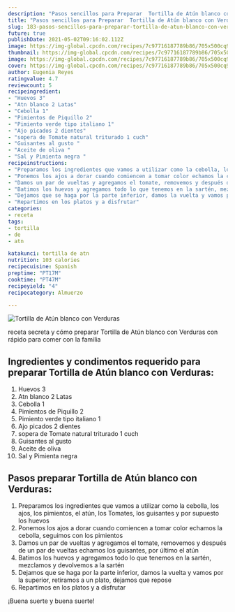 ```yaml
---
description: "Pasos sencillos para Preparar  Tortilla de Atún blanco con Verduras"
title: "Pasos sencillos para Preparar  Tortilla de Atún blanco con Verduras"
slug: 183-pasos-sencillos-para-preparar-tortilla-de-atun-blanco-con-verduras
future: true
publishDate: 2021-05-02T09:16:02.112Z
image: https://img-global.cpcdn.com/recipes/7c97716187789b86/705x500cq90/tortilla-de-atun-blanco-con-verduras-foto-principal.jpg
thumbnail: https://img-global.cpcdn.com/recipes/7c97716187789b86/705x500cq90/tortilla-de-atun-blanco-con-verduras-foto-principal.jpg
image: https://img-global.cpcdn.com/recipes/7c97716187789b86/705x500cq90/tortilla-de-atun-blanco-con-verduras-foto-principal.jpg
cover: https://img-global.cpcdn.com/recipes/7c97716187789b86/705x500cq90/tortilla-de-atun-blanco-con-verduras-foto-principal.jpg
author: Eugenia Reyes
ratingvalue: 4.7
reviewcount: 5
recipeingredient:
- "Huevos 3"
- "Atn blanco 2 Latas"
- "Cebolla 1"
- "Pimientos de Piquillo 2"
- "Pimiento verde tipo italiano 1"
- "Ajo picados 2 dientes"
- "sopera de Tomate natural triturado 1 cuch"
- "Guisantes al gusto "
- "Aceite de oliva "
- "Sal y Pimienta negra "
recipeinstructions:
- "Preparamos los ingredientes que vamos a utilizar como la cebolla, los ajos, los pimientos, el atún, los Tomates, los guisantes y por supuesto los huevos"
- "Ponemos los ajos a dorar cuando comiencen a tomar color echamos la cebolla, seguimos con los pimientos"
- "Damos un par de vueltas y agregamos el tomate, removemos y después de un par de vueltas echamos los guisantes, por último el atún"
- "Batimos los huevos y agregamos todo lo que tenemos en la sartén, mezclamos y devolvemos a la sartén"
- "Dejamos que se haga por la parte inferior, damos la vuelta y vamos por la superior, retiramos a un plato, dejamos que repose"
- "Repartimos en los platos y a disfrutar"
categories:
- receta
tags:
- tortilla
- de
- atn

katakunci: tortilla de atn 
nutrition: 103 calories
recipecuisine: Spanish
preptime: "PT17M"
cooktime: "PT47M"
recipeyield: "4"
recipecategory: Almuerzo

---
```



![Tortilla de Atún blanco con Verduras](https://img-global.cpcdn.com/recipes/7c97716187789b86/705x500cq90/tortilla-de-atun-blanco-con-verduras-foto-principal.jpg)

receta secreta y cómo preparar Tortilla de Atún blanco con Verduras con rápido para comer con la familia

<!--inarticleads1-->

## Ingredientes y condimentos requerido para preparar Tortilla de Atún blanco con Verduras:

1. Huevos 3
1. Atn blanco 2 Latas
1. Cebolla 1
1. Pimientos de Piquillo 2
1. Pimiento verde tipo italiano 1
1. Ajo picados 2 dientes
1. sopera de Tomate natural triturado 1 cuch
1. Guisantes al gusto 
1. Aceite de oliva 
1. Sal y Pimienta negra 



<!--inarticleads2-->

## Pasos preparar Tortilla de Atún blanco con Verduras:

1. Preparamos los ingredientes que vamos a utilizar como la cebolla, los ajos, los pimientos, el atún, los Tomates, los guisantes y por supuesto los huevos
1. Ponemos los ajos a dorar cuando comiencen a tomar color echamos la cebolla, seguimos con los pimientos
1. Damos un par de vueltas y agregamos el tomate, removemos y después de un par de vueltas echamos los guisantes, por último el atún
1. Batimos los huevos y agregamos todo lo que tenemos en la sartén, mezclamos y devolvemos a la sartén
1. Dejamos que se haga por la parte inferior, damos la vuelta y vamos por la superior, retiramos a un plato, dejamos que repose
1. Repartimos en los platos y a disfrutar



¡Buena suerte y buena suerte!

